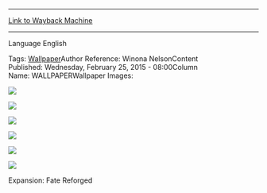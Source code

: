 
---
[Link to Wayback Machine](https://web.archive.org/web/20150407044646/http://magic.wizards.com/en/articles/wallpapers/yasova-dragonclaw)

[_metadata_:generator]:- "Drupal 7 (http://drupal.org)"
[_metadata_:node]:- "348796"
[_metadata_:source]:- "article"
[_metadata_:title]:- "Yasova Dragonclaw"
[_metadata_:wayback_capture_timestamp]:- "2015-04-07 04:46:46"
[_metadata_:wayback_raw_url]:- "https://web.archive.org/web/20150407044646id_/http://magic.wizards.com/en/articles/wallpapers/yasova-dragonclaw"
[_metadata_:wayback_url]:- "http://magic.wizards.com/en/articles/wallpapers/yasova-dragonclaw"
---






Language 
 English

Tags: [Wallpaper](/en/tags/wallpaper)Author Reference: Winona NelsonContent Published: Wednesday, February 25, 2015 - 08:00Column Name: WALLPAPERWallpaper Images: 

[![](http://magic.wizards.com/sites/mtg/files/styles/large/public/images/wallpaper/YasovaDragonclaw_FRF_2560x1600_Wallpaper.jpg?itok=Y35_IEJn)](http://magic.wizards.com/sites/mtg/files/images/wallpaper/YasovaDragonclaw_FRF_2560x1600_Wallpaper.jpg) 



[![](http://magic.wizards.com/sites/mtg/files/styles/large/public/images/wallpaper/YasovaDragonclaw_FRF_1920x1080_Wallpaper.jpg?itok=Z0WmzZ02)](http://magic.wizards.com/sites/mtg/files/images/wallpaper/YasovaDragonclaw_FRF_1920x1080_Wallpaper.jpg) 



[![](http://magic.wizards.com/sites/mtg/files/styles/large/public/images/wallpaper/_YasovaDragonclaw_FRF_1280x960_Wallpaper.jpg?itok=f_K8kdBX)](http://magic.wizards.com/sites/mtg/files/images/wallpaper/_YasovaDragonclaw_FRF_1280x960_Wallpaper.jpg) 



[![](http://magic.wizards.com/sites/mtg/files/styles/large/public/images/wallpaper/YasovaDragonclaw_FRF_iPhone_Wallpaper.jpg?itok=oElMQWQ2)](http://magic.wizards.com/sites/mtg/files/images/wallpaper/YasovaDragonclaw_FRF_iPhone_Wallpaper.jpg) 



[![](http://magic.wizards.com/sites/mtg/files/styles/large/public/images/wallpaper/YasovaDragonclaw_FRF_Tablet_Wallpaper.jpg?itok=xH6ZMhSU)](http://magic.wizards.com/sites/mtg/files/images/wallpaper/YasovaDragonclaw_FRF_Tablet_Wallpaper.jpg) 



[![](http://magic.wizards.com/sites/mtg/files/styles/large/public/images/wallpaper/YasovaDragonclaw_FRF_Facebook_Wallpaper.jpg?itok=B9fSb8u0)](http://magic.wizards.com/sites/mtg/files/images/wallpaper/YasovaDragonclaw_FRF_Facebook_Wallpaper.jpg) 

Expansion: Fate Reforged  

 
